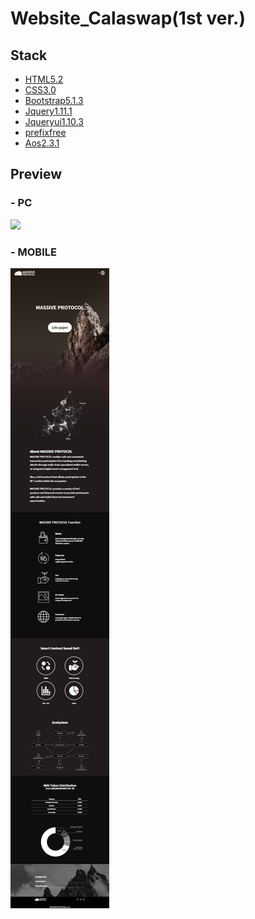 # Website_Calaswap(1st ver.)

## Stack

-   [HTML5.2](https://html.spec.whatwg.org/)
-   [CSS3.0](https://www.w3.org/TR/CSS/)
-   [Bootstrap5.1.3](https://getbootstrap.com/)
-   [Jquery1.11.1](https://jquery.com/)
-   [Jqueryui1.10.3](https://jqueryui.com/)
-   [prefixfree](https://projects.verou.me/prefixfree/)
-   [Aos2.3.1](https://michalsnik.github.io/aos/)

## Preview

### - PC
<img src="https://github.com/hwang1588/repo_img_src/blob/main/_korfin_massive_old/pc1.png">

### - MOBILE
<img src="https://github.com/hwang1588/repo_img_src/blob/main/_korfin_massive_old/mobile1.png">

